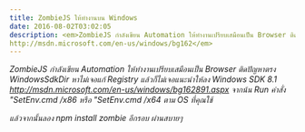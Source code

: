 ```yaml
---
title: ZombieJS ให้ทำงานบน Windows
date: 2016-08-02T03:02:05
description: <em>ZombieJS กำลังเขียน Automation ให้ทำงานเปรียบเสมือนเป็น Browser ติดปัญหาตรง WindowsSdkDir หาไม่เจอแก้ Registry แล้วก็ไม่เจอแนะนำให้ลงWindows SDK 8.1 
http://msdn.microsoft.com/en-us/windows/bg162</em>
---
```


<em>ZombieJS กำลังเขียน Automation ให้ทำงานเปรียบเสมือนเป็น Browser 
ติดปัญหาตรง WindowsSdkDir หาไม่เจอแก้ Registry แล้วก็ไม่เจอแนะนำให้ลง
Windows SDK 8.1 
http://msdn.microsoft.com/en-us/windows/bg162891.aspx
จากน้น Run คำสั่ง
"SetEnv.cmd /x86 หรือ "SetEnv.cmd /x64 ตาม OS ที่คุณใช้


แล้วจากนั้นลอง
npm install zombie อีกรอบ ผ่านสบายๆ
